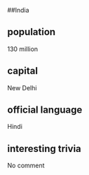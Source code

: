 ##India
## population
130 million

## capital
New Delhi
 
## official language
Hindi

## interesting trivia
No comment


